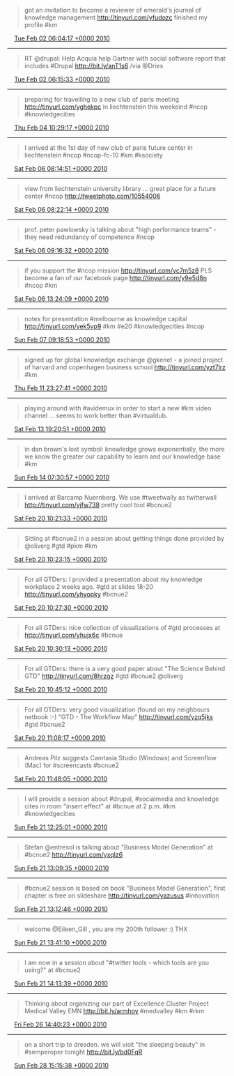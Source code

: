 > got an invitation to become a reviewer of emerald's journal of knowledge management  http://tinyurl.com/yfudozc finished my profile #km

<img src="media/tweet.ico" width="12" /> [Tue Feb 02 06:04:17 +0000 2010](https://twitter.com/SimonDueckert/status/8532032432)

----

> RT @drupal: Help Acquia help Gartner with social software report that includes #Drupal http://bit.ly/anT1s6 /via @Dries

<img src="media/tweet.ico" width="12" /> [Tue Feb 02 06:15:33 +0000 2010](https://twitter.com/SimonDueckert/status/8532313186)

----

> preparing for travelling to a new club of paris meeting http://tinyurl.com/yghekpc in liechtenstein this weekeind #ncop #knowledgecities

<img src="media/tweet.ico" width="12" /> [Thu Feb 04 10:29:17 +0000 2010](https://twitter.com/SimonDueckert/status/8627181098)

----

> I arrived at the 1st day of new club of paris future center in liechtenstein #ncop #ncop-fc-10 #km #ksociety

<img src="media/tweet.ico" width="12" /> [Sat Feb 06 08:14:51 +0000 2010](https://twitter.com/SimonDueckert/status/8715158408)

----

> view from liechtenstein university library ... great place for a future center #ncop http://tweetphoto.com/10554006

<img src="media/tweet.ico" width="12" /> [Sat Feb 06 08:22:14 +0000 2010](https://twitter.com/SimonDueckert/status/8715316545)

----

> prof. peter pawlowsky is talking about "high performance teams" - they need redundancy of competence #ncop

<img src="media/tweet.ico" width="12" /> [Sat Feb 06 09:16:32 +0000 2010](https://twitter.com/SimonDueckert/status/8716429995)

----

> if you support the #ncop mission http://tinyurl.com/yc7m5z8 PLS become a fan of our facebook page http://tinyurl.com/y9e5d8n #ncop #km

<img src="media/tweet.ico" width="12" /> [Sat Feb 06 13:24:09 +0000 2010](https://twitter.com/SimonDueckert/status/8721642133)

----

> notes for presentation #melbourne as knowledge capital http://tinyurl.com/yek5vp9 #km #e20 #knowledgecities #ncop

<img src="media/tweet.ico" width="12" /> [Sun Feb 07 09:18:53 +0000 2010](https://twitter.com/SimonDueckert/status/8758803474)

----

> signed up for global knowledge exchange @gkenet - a joined project of harvard and copenhagen business school http://tinyurl.com/yzt7lrz #km

<img src="media/tweet.ico" width="12" /> [Thu Feb 11 23:27:41 +0000 2010](https://twitter.com/SimonDueckert/status/8982940355)

----

> playing around with #avidemux in order to start a new #km video channel ... seems to work better than #virtualdub.

<img src="media/tweet.ico" width="12" /> [Sat Feb 13 19:20:51 +0000 2010](https://twitter.com/SimonDueckert/status/9067007416)

----

> in dan brown's lost symbol: knowledge grows exponentially, the more we know the greater our capability to learn and our knowledge base #km

<img src="media/tweet.ico" width="12" /> [Sun Feb 14 07:30:57 +0000 2010](https://twitter.com/SimonDueckert/status/9089972076)

----

> I arrived at Barcamp Nuernberg. We use #tweetwally as twitterwall http://tinyurl.com/yjfw738 pretty cool tool #bcnue2

<img src="media/tweet.ico" width="12" /> [Sat Feb 20 10:21:33 +0000 2010](https://twitter.com/SimonDueckert/status/9378682876)

----

> Sitting at #bcnue2 in a session about getting things done provided by @oliverg #gtd #pkm #km

<img src="media/tweet.ico" width="12" /> [Sat Feb 20 10:23:15 +0000 2010](https://twitter.com/SimonDueckert/status/9378716456)

----

> For all GTDers: I provided a presentation about my knowledge workplace 2 weeks ago. #gtd at slides 18-20 http://tinyurl.com/yhyopky #bcnue2

<img src="media/tweet.ico" width="12" /> [Sat Feb 20 10:27:30 +0000 2010](https://twitter.com/SimonDueckert/status/9378800509)

----

> For all GTDers: nice collection of visualizations of #gtd processes at http://tinyurl.com/yhujx6c #bcnue

<img src="media/tweet.ico" width="12" /> [Sat Feb 20 10:30:13 +0000 2010](https://twitter.com/SimonDueckert/status/9378855709)

----

> For all GTDers: there is a very good paper about "The Science Behind GTD" http://tinyurl.com/8hrzgz #gtd #bcnue2 @oliverg

<img src="media/tweet.ico" width="12" /> [Sat Feb 20 10:45:12 +0000 2010](https://twitter.com/SimonDueckert/status/9379161293)

----

> For all GTDers: very good visualization (found on my neighbours netbook :-) "GTD - The Workflow Map" http://tinyurl.com/yzq5jks #gtd #bcnue2

<img src="media/tweet.ico" width="12" /> [Sat Feb 20 11:08:17 +0000 2010](https://twitter.com/SimonDueckert/status/9379644222)

----

> Andreas Pilz suggests Camtasia Studio (Windows) and Screenflow (Mac) for #screencasts #bcnue2

<img src="media/tweet.ico" width="12" /> [Sat Feb 20 11:48:05 +0000 2010](https://twitter.com/SimonDueckert/status/9380488660)

----

> I will provide a session about #drupal, #socialmedia and knowledge cites in room "insert effect" at #bcnue at 2 p.m. #km #knowledgecities

<img src="media/tweet.ico" width="12" /> [Sun Feb 21 12:25:01 +0000 2010](https://twitter.com/SimonDueckert/status/9427200364)

----

> Stefan @entresol is talking about "Business Model Generation" at #bcnue2 http://tinyurl.com/yxqlz6

<img src="media/tweet.ico" width="12" /> [Sun Feb 21 13:09:35 +0000 2010](https://twitter.com/SimonDueckert/status/9428348072)

----

> #bcnue2 session is based on book "Business Model Generation", first chapter is free on slideshare http://tinyurl.com/yazusus #innovation

<img src="media/tweet.ico" width="12" /> [Sun Feb 21 13:12:46 +0000 2010](https://twitter.com/SimonDueckert/status/9428434505)

----

> welcome @Eileen_Gill , you are my 200th follower :) THX

<img src="media/tweet.ico" width="12" /> [Sun Feb 21 13:41:10 +0000 2010](https://twitter.com/SimonDueckert/status/9429224544)

----

> I am now in a session about "#twitter tools - which tools are you using?" at #bcnue2

<img src="media/tweet.ico" width="12" /> [Sun Feb 21 14:13:39 +0000 2010](https://twitter.com/SimonDueckert/status/9430222156)

----

> Thinking about organizing our part of Excellence Cluster Project Medical Valley EMN http://bit.ly/armhoy #medvalley #km #rkm

<img src="media/tweet.ico" width="12" /> [Fri Feb 26 14:40:23 +0000 2010](https://twitter.com/SimonDueckert/status/9680315399)

----

> on a short trip to dresden. we will visit "the sleeping beauty" in #semperoper tonight http://bit.ly/bd0FqR

<img src="media/tweet.ico" width="12" /> [Sun Feb 28 15:15:38 +0000 2010](https://twitter.com/SimonDueckert/status/9779636779)